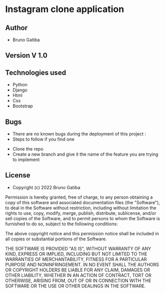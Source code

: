 # Instagram  clone application


## Author

* Bruno Gatiba 


## Version V 1.0


## Technologies used 
- Python 
- Django 
- Html 
- Css 
- Bootstrap 


## Bugs 
* There are no known bugs during the deployment of this project : 
* Steps to follow if you find one 
- Clone the repo 
- Create a new branch and give it the name of the feature you are trying to implement 
##  License 
* Copyright (c) 2022 Bruno Gatiba

Permission is hereby granted, free of charge, to any person obtaining a copy of this software and associated documentation files (the "Software"), to deal in the Software without restriction, including without limitation the rights to use, copy, modify, merge, publish, distribute, sublicense, and/or sell copies of the Software, and to permit persons to whom the Software is furnished to do so, subject to the following conditions:

The above copyright notice and this permission notice shall be included in all copies or substantial portions of the Software.

THE SOFTWARE IS PROVIDED "AS IS", WITHOUT WARRANTY OF ANY KIND, EXPRESS OR IMPLIED, INCLUDING BUT NOT LIMITED TO THE WARRANTIES OF MERCHANTABILITY, FITNESS FOR A PARTICULAR PURPOSE AND NONINFRINGEMENT. IN NO EVENT SHALL THE AUTHORS OR COPYRIGHT HOLDERS BE LIABLE FOR ANY CLAIM, DAMAGES OR OTHER LIABILITY, WHETHER IN AN ACTION OF CONTRACT, TORT OR OTHERWISE, ARISING FROM, OUT OF OR IN CONNECTION WITH THE SOFTWARE OR THE USE OR OTHER DEALINGS IN THE SOFTWARE.